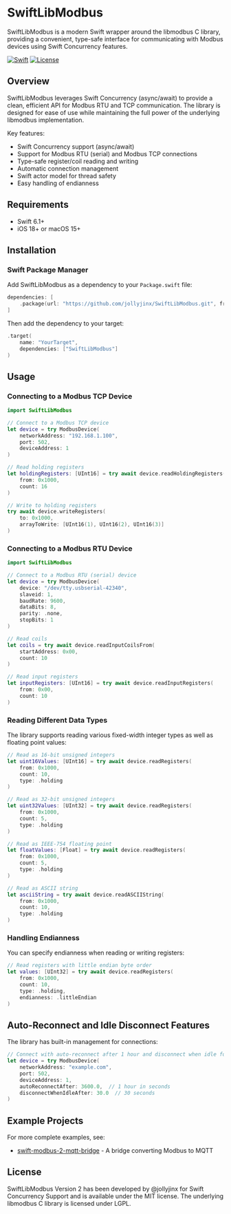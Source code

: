 # SwiftLibModbus

SwiftLibModbus is a modern Swift wrapper around the libmodbus C library, providing a convenient, type-safe interface for communicating with Modbus devices using Swift Concurrency features.

[![Swift](https://img.shields.io/badge/Swift-6.1-orange.svg)](https://swift.org)
[![License](https://img.shields.io/badge/License-MIT-blue.svg)](LICENSE)

## Overview

SwiftLibModbus leverages Swift Concurrency (async/await) to provide a clean, efficient API for Modbus RTU and TCP communication. The library is designed for ease of use while maintaining the full power of the underlying libmodbus implementation.

Key features:
- Swift Concurrency support (async/await)
- Support for Modbus RTU (serial) and Modbus TCP connections
- Type-safe register/coil reading and writing
- Automatic connection management 
- Swift actor model for thread safety
- Easy handling of endianness

## Requirements

- Swift 6.1+
- iOS 18+ or macOS 15+

## Installation

### Swift Package Manager

Add SwiftLibModbus as a dependency to your `Package.swift` file:

```swift
dependencies: [
    .package(url: "https://github.com/jollyjinx/SwiftLibModbus.git", from: "2.0.0")
]
```

Then add the dependency to your target:

```swift
.target(
    name: "YourTarget",
    dependencies: ["SwiftLibModbus"]
)
```

## Usage

### Connecting to a Modbus TCP Device

```swift
import SwiftLibModbus

// Connect to a Modbus TCP device
let device = try ModbusDevice(
    networkAddress: "192.168.1.100", 
    port: 502,
    deviceAddress: 1
)

// Read holding registers
let holdingRegisters: [UInt16] = try await device.readHoldingRegisters(
    from: 0x1000, 
    count: 16
)

// Write to holding registers
try await device.writeRegisters(
    to: 0x1000, 
    arrayToWrite: [UInt16(1), UInt16(2), UInt16(3)]
)
```

### Connecting to a Modbus RTU Device

```swift
import SwiftLibModbus

// Connect to a Modbus RTU (serial) device
let device = try ModbusDevice(
    device: "/dev/tty.usbserial-42340",
    slaveid: 1,
    baudRate: 9600,
    dataBits: 8,
    parity: .none,
    stopBits: 1
)

// Read coils
let coils = try await device.readInputCoilsFrom(
    startAddress: 0x00, 
    count: 10
)

// Read input registers
let inputRegisters: [UInt16] = try await device.readInputRegisters(
    from: 0x00, 
    count: 10
)
```

### Reading Different Data Types

The library supports reading various fixed-width integer types as well as floating point values:

```swift
// Read as 16-bit unsigned integers
let uint16Values: [UInt16] = try await device.readRegisters(
    from: 0x1000, 
    count: 10, 
    type: .holding
)

// Read as 32-bit unsigned integers
let uint32Values: [UInt32] = try await device.readRegisters(
    from: 0x1000, 
    count: 5, 
    type: .holding
)

// Read as IEEE-754 floating point
let floatValues: [Float] = try await device.readRegisters(
    from: 0x1000, 
    count: 5, 
    type: .holding
)

// Read as ASCII string
let asciiString = try await device.readASCIIString(
    from: 0x1000, 
    count: 10, 
    type: .holding
)
```

### Handling Endianness

You can specify endianness when reading or writing registers:

```swift
// Read registers with little endian byte order
let values: [UInt32] = try await device.readRegisters(
    from: 0x1000, 
    count: 10, 
    type: .holding, 
    endianness: .littleEndian
)
```

## Auto-Reconnect and Idle Disconnect Features

The library has built-in management for connections:

```swift
// Connect with auto-reconnect after 1 hour and disconnect when idle for 30 seconds
let device = try ModbusDevice(
    networkAddress: "example.com",
    port: 502,
    deviceAddress: 1,
    autoReconnectAfter: 3600.0,  // 1 hour in seconds
    disconnectWhenIdleAfter: 30.0  // 30 seconds
)
```

## Example Projects

For more complete examples, see:

- [swift-modbus-2-mqtt-bridge](https://github.com/jollyjinx/swift-modbus-2-mqtt-bridge) - A bridge converting Modbus to MQTT

## License

SwiftLibModbus Version 2 has been developed by @jollyjinx for Swift Concurrency Support and is available under the MIT license. The underlying libmodbus C library is licensed under LGPL.